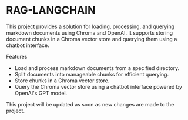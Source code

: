 # RAG-LANGCHAIN

This project provides a solution for loading, processing, and querying markdown documents using Chroma and OpenAI. It supports storing document chunks in a Chroma vector store and querying them using a chatbot interface.

Features
- Load and process markdown documents from a specified directory.
- Split documents into manageable chunks for efficient querying.
- Store chunks in a Chroma vector store.
- Query the Chroma vector store using a chatbot interface powered by OpenAI's GPT model.


This project will be updated as soon as new changes are made to the project.
